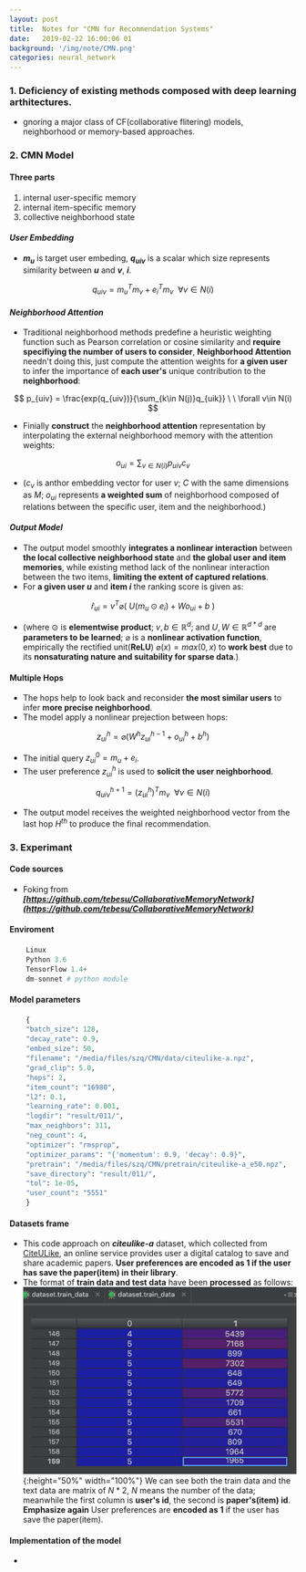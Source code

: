 ```yaml
---
layout: post
title:  Notes for "CMN for Recommendation Systems"
date:   2019-02-22 16:00:06 01
background: '/img/note/CMN.png'
categories: neural_network
---
```

### 1. Deficiency of existing methods composed with deep learning arthitectures.
+ gnoring a major class of CF(collaborative flitering) models, neighborhood or memory-based approaches.


### 2. CMN Model
#### Three parts
1. internal user-specific memory
2. internal item-specific memory
3. collective neighborhood state

#### ***User Embedding***
- **$m_u$** is target user embeding, **$q_{uiv}$** is a scalar which size represents similarity between **$u$** and **$v$**, **$i$**.

$$q_{uiv}=m_u^Tm_v + e_i^Tm_v \ \ \forall v \in N(i)$$ 

#### ***Neighborhood Attention***
+ Traditional neighborhood methods predefine a heuristic weighting function such as Pearson correlation or cosine similarity and **require specifiying the number of users to consider**, **Neighborhood Attention** needn't doing this, just compute the attention weights for **a given user** to infer the importance of **each user's** unique contribution to the **neighborhood**:  
 
$$ p_{uiv} = \frac{exp(q_{uiv})}{\sum_{k\in N(j)}q_{uik}} \ \ \forall v\in N(i) $$

+ Finially **construct** the **neighborhood attention** representation by interpolating the external neighborhood memory with the attention weights:

$$ o_{ui} = \sum_{v\in N(i)}p_{uiv}c_{v} $$

+ ($c_v$ is anthor embedding vector for user $v$; $C$ with the same dimensions as $M$; $o_{ui}$ represents **a weighted sum** of neighborhood composed of relations between the specific user, item and the neighborhood.)

#### ***Output Model***
+ The output model smoothly **integrates a nonlinear interaction** between **the local collective neighborhood state** and **the global user and item memories**, while existing method lack of the nonlinear interaction between the two items, **limiting the extent of captured relations**.
+ For **a given user $u$** and **item $i$** the ranking score is given as:

$$ \hat{r}_{ui} = v^T\varnothing(\ U(m_u\odot e_i) + Wo_{ui} + b \ ) $$

+ (where $\odot$ is **elementwise product**; $v,b\in \mathbb{R}^d$; and $U,W \in \mathbb{R}^{d*d}$ are **parameters to be learned**; $\varnothing$ is a **nonlinear activation function**, empirically the rectified unit(**ReLU**) $\varnothing(x) =  max(0,x)$ to **work best** due to its **nonsaturating nature and suitability for sparse data**.)

#### Multiple Hops
+ The hops help to look back and reconsider **the most similar users** to infer **more precise neighborhood**.
+ The model apply a nonlinear prejection between hops:

$$ z_{ui}^h = \varnothing(W^hz_{ui}^{h-1} + o_{ui}^h + b^h) $$

+ The initial query $z_{ui}^0 = m_u + e_i$.
+ The user preference $z_{ui}^h$ is used to **solicit the user neighborhood**. 

$$ q_{uiv}^{h+1} = (z_{ui}^{h})^Tm_v \ \ \forall v \in N(i) $$

+ The output model receives the weighted neighborhood vector from the last hop $H^{th}$ to produce the final recommendation.

### 3. Experimant
#### Code sources
+ Foking from ***[https://github.com/tebesu/CollaborativeMemoryNetwork](https://github.com/tebesu/CollaborativeMemoryNetwork)***

#### Enviroment 
```python
    Linux
    Python 3.6
    TensorFlow 1.4+
    dm-sonnet # python module
```

#### Model parameters
```python
    {
    "batch_size": 128,
    "decay_rate": 0.9,
    "embed_size": 50,
    "filename": "/media/files/szq/CMN/data/citeulike-a.npz",
    "grad_clip": 5.0,
    "hops": 2,
    "item_count": "16980",
    "l2": 0.1,
    "learning_rate": 0.001,
    "logdir": "result/011/",
    "max_neighbors": 311,
    "neg_count": 4,
    "optimizer": "rmsprop",
    "optimizer_params": "{'momentum': 0.9, 'decay': 0.9}",
    "pretrain": "/media/files/szq/CMN/pretrain/citeulike-a_e50.npz",
    "save_directory": "result/011/",
    "tol": 1e-05,
    "user_count": "5551"
    }
```

#### Datasets frame
+ This code approach on ***citeulike-a*** dataset, which collected from [CiteULike](http://www.citeulike.org/), an online service provides user a digital catalog to save and share academic papers. **User preferences are encoded as 1 if the user has save the paper(item) in their library**.
+ The format of **train data and test data** have been **processed** as follows:![train data](/img/note/cmn/CMN_traindata.png){:height="50%" width="100%"} We can see both the train data and the text data are matrix of $N*2$, $N$ means the number of the data; meanwhile the first column is **user's id**, the second is **paper's(item) id**. **Emphasize again** User preferences are **encoded as 1** if the user has save the paper(item).


#### Implementation of the model
+ 